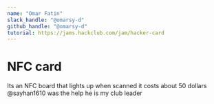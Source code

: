 ```yaml
---
name: "Omar Fatin"
slack_handle: "@omarsy-d"
github_handle: "@omarsy-d"
tutorial: https://jams.hackclub.com/jam/hacker-card
---
```


# NFC card

Its an NFC board that lights up when scanned
it costs about 50 dollars 
@sayhan1610 was the help he is my club leader
